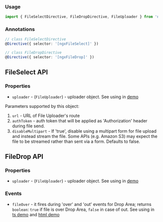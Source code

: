 ### Usage
```typescript
import { FileSelectDirective, FileDropDirective, FileUploader } from 'ngx-file-upload';
```

### Annotations
```typescript
// class FileSelectDirective
@Directive({ selector: '[ngxFileSelect]' })
```

```typescript
// class FileDropDirective
@Directive({ selector: '[ngxFileDrop]' })
```

## FileSelect API

### Properties

  - `uploader` - (`FileUploader`) - uploader object. See using in [demo](https://github.com/valor-software/ngx-file-upload/blob/master/demo/components/file-upload/simple-demo.ts)

  Parameters supported by this object:

  1. `url` - URL of File Uploader's route
  2. `authToken` - auth token that will be applied as 'Authorization' header during file send.
  3. `disableMultipart` - If 'true', disable using a multipart form for file upload and instead stream the file. Some APIs (e.g. Amazon S3) may expect the file to be streamed rather than sent via a form. Defaults to false.

## FileDrop API

### Properties

  - `uploader` - (`FileUploader`) - uploader object. See using in [demo](https://github.com/valor-software/ngx-file-upload/blob/master/demo/components/file-upload/simple-demo.ts)

### Events

  - `fileOver` - it fires during 'over' and 'out' events for Drop Area; returns `boolean`: `true` if file is over Drop Area, `false` in case of out.
  See using in [ts demo](https://github.com/valor-software/ngx-file-upload/blob/master/demo/components/file-upload/simple-demo.ts) and
  [html demo](https://github.com/valor-software/ngx-file-upload/blob/master/demo/components/file-upload/simple-demo.html)
